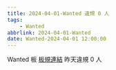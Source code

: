 ```yaml
---
title: 2024-04-01-Wanted 違規 0 人
tags:
    - Wanted
abbrlink: 2024-04-01-Wanted
date: Wanted-2024-04-01 12:00:00
---
```

Wanted 板 [板規連結](https://www.ptt.cc/bbs/Wanted/M.1608829773.A.D3B.html)
昨天違規 0 人
